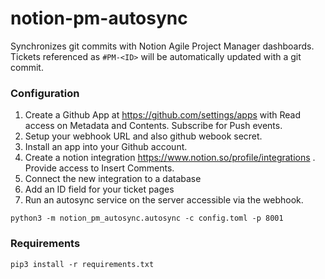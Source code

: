 # notion-pm-autosync

Synchronizes git commits with Notion Agile Project Manager dashboards. Tickets
referenced as `#PM-<ID>` will be automatically updated with a git commit.


### Configuration

1. Create a Github App at https://github.com/settings/apps with Read access on Metadata and Contents. Subscribe for Push events.
2. Setup your webhook URL and also github webook secret.
3. Install an app into your Github account.
4. Create a notion integration https://www.notion.so/profile/integrations . Provide access to Insert Comments.
5. Connect the new integration to a database
6. Add an ID field for your ticket pages
7. Run an autosync service on the server accessible via the webhook.

``
python3 -m notion_pm_autosync.autosync -c config.toml -p 8001
``

### Requirements

``
pip3 install -r requirements.txt
``
